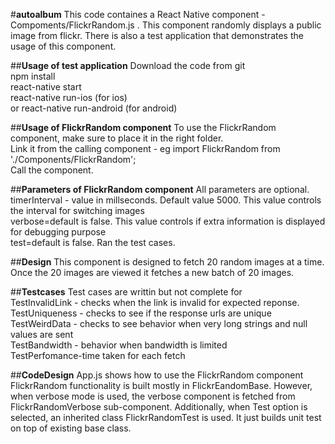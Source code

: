 #**autoalbum**
This code containes a React Native component - Compoments/FlickrRandom.js . This component randomly displays a public image from flickr. 
There is also a test application that demonstrates the usage of this component.

##**Usage of test application**
Download the code from git  
npm install  
react-native start  
react-native run-ios (for ios)  
or react-native run-android (for android)  

##**Usage of FlickrRandom component**
To use the FlickrRandom component, make sure to place it in the right folder.  
Link it from the calling component - eg import FlickrRandom from './Components/FlickrRandom';  
Call the component.  

##**Parameters of FlickrRandom component**
All parameters are optional.  
timerInterval - value in millseconds. Default value 5000. This value controls the interval for switching images  
verbose=default is false. This value controls if extra information is displayed for debugging purpose  
test=default is false. Ran the test cases.  

##**Design**
This component is designed to fetch 20 random images at a time. Once the 20 images are viewed it fetches a new batch of 20 images.


##**Testcases**
Test cases are writtin but not complete for   
TestInvalidLink - checks when the link is invalid for expected reponse.  
TestUniqueness - checks to see if the response urls are unique  
TestWeirdData - checks to see behavior when very long strings and null values are sent  
TestBandwidth - behavior when bandwidth is limited  
TestPerfomance-time taken for each fetch

##**CodeDesign**
App.js shows how to use the FlickrRandom component
FlickrRandom functionality is built mostly in FlickrEandomBase. However, when verbose mode is used, the verbose component is fetched from FlickrRandomVerbose sub-component.
Additionally, when Test option is selected, an inherited class FlickrRandomTest is used. It just builds unit test on top of existing base class.
